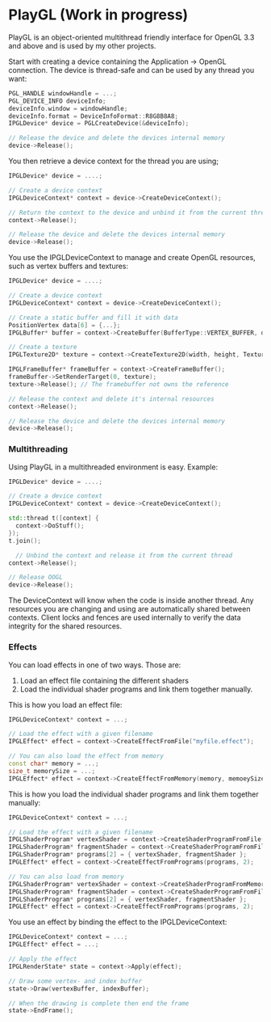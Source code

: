 # PlayGL (Work in progress) #

PlayGL is an object-oriented multithread friendly interface for OpenGL 3.3 and above and is used by my other projects.

Start with creating a device containing the Application -> OpenGL connection. The device is thread-safe and can be used by any thread you want:
```cpp
PGL_HANDLE windowHandle = ...;
PGL_DEVICE_INFO deviceInfo;
deviceInfo.window = windowHandle;
deviceInfo.format = DeviceInfoFormat::R8G8B8A8;
IPGLDevice* device = PGLCreateDevice(&deviceInfo);

// Release the device and delete the devices internal memory
device->Release();
```

You then retrieve a device context for the thread you are using;
```cpp
IPGLDevice* device = ....;

// Create a device context
IPGLDeviceContext* context = device->CreateDeviceContext();

// Return the context to the device and unbind it from the current thread
context->Release();

// Release the device and delete the devices internal memory
device->Release();
```

You use the IPGLDeviceContext to manage and create OpenGL resources, such as vertex buffers and textures:
```cpp
IPGLDevice* device = ....;

// Create a device context
IPGLDeviceContext* context = device->CreateDeviceContext();

// Create a static buffer and fill it with data
PositionVertex data[6] = {...};
IPGLBuffer* buffer = context->CreateBuffer(BufferType::VERTEX_BUFFER, data, sizeof(data), BufferUsage::STATIC);

// Create a texture
IPGLTexture2D* texture = context->CreateTexture2D(width, height, TextureFormat::RGBA16F, nullptr, 0);

IPGLFrameBuffer* frameBuffer = context->CreateFrameBuffer();
frameBuffer->SetRenderTarget(0, texture);
texture->Release(); // The framebuffer not owns the reference

// Release the context and delete it's internal resources
context->Release();

// Release the device and delete the devices internal memory
device->Release();
```

### Multithreading ###

Using PlayGL in a multithreaded environment is easy. Example:
```cpp
IPGLDevice* device = ....;

// Create a device context
IPGLDeviceContext* context = device->CreateDeviceContext();

std::thread t([context] {
  context->DoStuff();
});
t.join();

  // Unbind the context and release it from the current thread
context->Release();

// Release OOGL
device->Release();
```

The DeviceContext will know when the code is inside another thread. Any resources you are changing and using are automatically shared between contexts. Client locks and fences are used internally to verify the data integrity for the shared resources.

### Effects ###

You can load effects in one of two ways. Those are:

1. Load an effect file containing the different shaders
2. Load the individual shader programs and link them together manually.

This is how you load an effect file:

```cpp
IPGLDeviceContext* context = ...;

// Load the effect with a given filename
IPGLEffect* effect = context->CreateEffectFromFile("myfile.effect");

// You can also load the effect from memory
const char* memory = ...;
size_t memorySize = ...;
IPGLEffect* effect = context->CreateEffectFromMemory(memory, memoeySize);
```

This is how you load the individual shader programs and link them together manually:

```cpp
IPGLDeviceContext* context = ...;

// Load the effect with a given filename
IPGLShaderProgram* vertexShader = context->CreateShaderProgramFromFile("myfile.vs", ShaderProgramType::VERTEX_SHADER);
IPGLShaderProgram* fragmentShader = context->CreateShaderProgramFromFile("myfile.fs", ShaderProgramType::FRAGMENT_SHADER);
IPGLShaderProgram* programs[2] = { vertexShader, fragmentShader };
IPGLEffect* effect = context->CreateEffectFromPrograms(programs, 2);

// You can also load from memory
IPGLShaderProgram* vertexShader = context->CreateShaderProgramFromMemory(memoryPtr, memorySize, ShaderProgramType::VERTEX_SHADER);
IPGLShaderProgram* fragmentShader = context->CreateShaderProgramFromFile(fragMemoryPtr, fragMemorySize, ShaderProgramType::FRAGMENT_SHADER);
IPGLShaderProgram* programs[2] = { vertexShader, fragmentShader };
IPGLEffect* effect = context->CreateEffectFromPrograms(programs, 2);
```

You use an effect by binding the effect to the IPGLDeviceContext:

```cpp
IPGLDeviceContext* context = ...;
IPGLEffect* effect = ...;

// Apply the effect
IPGLRenderState* state = context->Apply(effect);

// Draw some vertex- and index buffer
state->Draw(vertexBuffer, indexBuffer);

// When the drawing is complete then end the frame
state->EndFrame();
```
